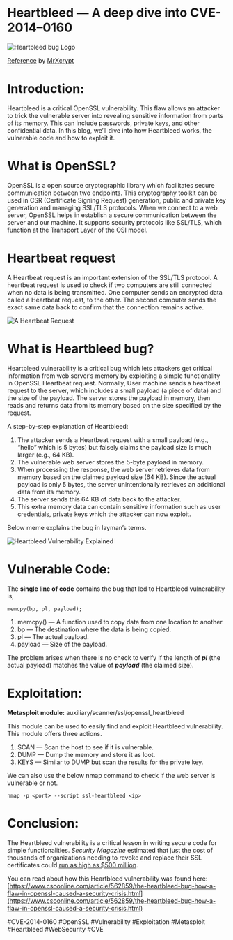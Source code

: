 Heartbleed — A deep dive into CVE-2014–0160
===========================================

![Heartbleed bug Logo](https://miro.medium.com/v2/resize:fit:1240/format:webp/0*WpIywwm7Y_w8RX82.jpg)

[Reference](https://medium.com/@misterxcrypt/heartbleed-a-deep-dive-into-cve-2014-0160-9b9f730601ec?source=your_stories_page-------------------------------------) by [MrXcrypt](https://medium.com/@misterxcrypt?source=post_page---byline--9b9f730601ec--------------------------------)

Introduction:
=============

Heartbleed is a critical OpenSSL vulnerability. This flaw allows an attacker to trick the vulnerable server into revealing sensitive information from parts of its memory. This can include passwords, private keys, and other confidential data. In this blog, we’ll dive into how Heartbleed works, the vulnerable code and how to exploit it.

What is OpenSSL?
================

OpenSSL is a open source cryptographic library which facilitates secure communication between two endpoints. This cryptography toolkit can be used in CSR (Certificate Signing Request) generation, public and private key generation and managing SSL/TLS protocols. When we connect to a web server, OpenSSL helps in establish a secure communication between the server and our machine. It supports security protocols like SSL/TLS, which function at the Transport Layer of the OSI model.

Heartbeat request
=================

A Heartbeat request is an important extension of the SSL/TLS protocol. A heartbeat request is used to check if two computers are still connected when no data is being transmitted. One computer sends an encrypted data called a Heartbeat request, to the other. The second computer sends the exact same data back to confirm that the connection remains active.

![A Heartbeat Request](https://miro.medium.com/v2/resize:fit:942/format:webp/1*I3dMUbfjRUOmoI720Osl2g.png)

What is Heartbleed bug?
=======================

Heartbleed vulnerability is a critical bug which lets attackers get critical information from web server’s memory by exploiting a simple functionality in OpenSSL Heartbeat request. Normally, User machine sends a heartbeat request to the server, which includes a small payload (a piece of data) and the size of the payload. The server stores the payload in memory, then reads and returns data from its memory based on the size specified by the request.

A step-by-step explanation of Heartbleed:

1.  The attacker sends a Heartbeat request with a small payload (e.g., “hello” which is 5 bytes) but falsely claims the payload size is much larger (e.g., 64 KB).
2.  The vulnerable web server stores the 5-byte payload in memory.
3.  When processing the response, the web server retrieves data from memory based on the claimed payload size (64 KB). Since the actual payload is only 5 bytes, the server unintentionally retrieves an additional data from its memory.
4.  The server sends this 64 KB of data back to the attacker.
5.  This extra memory data can contain sensitive information such as user credentials, private keys which the attacker can now exploit.

Below meme explains the bug in layman’s terms.

![Heartbleed Vulnerability Explained](https://miro.medium.com/v2/resize:fit:1280/format:webp/1*urj_zIrlp6w_j4FKI7sl7g.png)

Vulnerable Code:
================

The **single line of code** contains the bug that led to Heartbleed vulnerability is,

```
memcpy(bp, pl, payload);
```

1.  memcpy() — A function used to copy data from one location to another.
2.  bp — The destination where the data is being copied.
3.  pl — The actual payload.
4.  payload — Size of the payload.

The problem arises when there is no check to verify if the length of **_pl_** (the actual payload) matches the value of **_payload_** (the claimed size).

Exploitation:
=============

**Metasploit module:** auxiliary/scanner/ssl/openssl_heartbleed

This module can be used to easily find and exploit Heartbleed vulnerability. This module offers three actions.

1.  SCAN — Scan the host to see if it is vulnerable.
2.  DUMP — Dump the memory and store it as loot.
3.  KEYS — Similar to DUMP but scan the results for the private key.

We can also use the below nmap command to check if the web server is vulnerable or not.

```
nmap -p <port> --script ssl-heartbleed <ip>
```

Conclusion:
===========

The Heartbleed vulnerability is a critical lesson in writing secure code for simple functionalities. _Security Magazine_ estimated that just the cost of thousands of organizations needing to revoke and replace their SSL certificates could [run as high as $500 million](https://www.securitymagazine.com/articles/85506-measuring-the-aftershocks-of-heartbleed).

You can read about how this Heartbleed vulnerability was found here: [https://www.csoonline.com/article/562859/the-heartbleed-bug-how-a-flaw-in-openssl-caused-a-security-crisis.html](https://www.csoonline.com/article/562859/the-heartbleed-bug-how-a-flaw-in-openssl-caused-a-security-crisis.html)

#CVE-2014-0160 #OpenSSL #Vulnerability #Exploitation #Metasploit #Heartbleed #WebSecurity #CVE